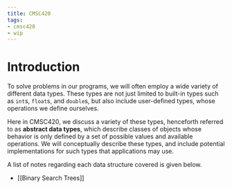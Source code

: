 ```yaml
---
title: CMSC420
tags:
- cmsc420
- wip
---
```


# Introduction

To solve problems in our programs, we will often employ a wide variety of different data types. These types are not just limited to built-in types such as `int`s, `float`s, and `double`s, but also include user-defined types, whose operations we define ourselves.

Here in CMSC420, we discuss a variety of these types, henceforth referred to as **abstract data types**, which describe classes of objects whose behavior is only defined by a set of possible values and available operations. We will conceptually describe these types, and include potential implementations for such types that applications may use. 

A list of notes regarding each data structure covered is given below.

- [[Binary Search Trees]]